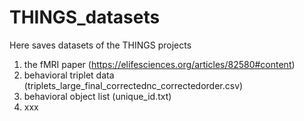 # THINGS_datasets

Here saves datasets of the THINGS projects
1. the fMRI paper (https://elifesciences.org/articles/82580#content)
  1. behavioral triplet data (triplets_large_final_correctednc_correctedorder.csv)
  2. behavioral object list (unique_id.txt)
3. xxx
